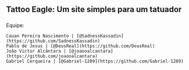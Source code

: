 ## Tattoo Eagle: Um site simples para um tatuador



###

Equipe:

    Cauan Pereira Nascimento | [@SadnessKassadin](https://github.com/SadnessKassadin)
    Pablo de Jesus | [@DeusReal](https://github.com/DeusReal)
    João Victor Alcântara | [@joaooalcantara](https://github.com/joaooalcantara)
    Gabriel Cerqueira | [@Gabriel-1209](https://github.com/Gabriel-1209)
  
